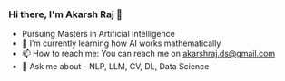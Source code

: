 ### Hi there, I'm Akarsh Raj 👋
- Pursuing Masters in Artificial Intelligence 
- 🔭 I’m currently learning how AI works mathematically
- 📫 How to reach me: You can reach me on akarshraj.ds@gmail.com
- 💬 Ask me about - NLP, LLM, CV, DL, Data Science
<!--
**akarshrajsingh7/akarshrajsingh7** is a ✨ _special_ ✨ repository because its `README.md` (this file) appears on your GitHub profile.

Here are some ideas to get you started:

- 🔭 I’m currently working on ...
- 🌱 I’m currently learning ...
- 👯 I’m looking to collaborate on ...
- 🤔 I’m looking for help with ...
- 💬 Ask me about ...
- 📫 How to reach me: ...
- 😄 Pronouns: ...
- ⚡ Fun fact: ...
-->
